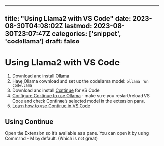 
---
title: "Using Llama2 with VS Code"
date: 2023-08-30T04:08:02Z
lastmod: 2023-08-30T23:07:47Z
categories: ['snippet', 'codellama']
draft: false
---


# Using Llama2 with VS Code
1. Download and install [Ollama](https://ollama.ai/)
2. Have Ollama download and set up the codellama model: `ollama run codellama`
3. Download and install [Continue](https://continue.dev/) for VS Code
4. [Configure Continue to use Ollama](https://continue.dev/docs/walkthroughs/codellama) - make sure you restart/reload VS Code and check Continue’s selected model in the extension pane.
5. [Learn how to use Continue in VS Code](https://continue.dev/docs/how-to-use-continue)

## Using Continue
Open the Extension so it’s available as a pane. You can open it by using Command - M by default. (Which is not great)

<!-- #public #snippet #codellama -->

<!-- {BearID:966357DA-B96A-4780-A732-AF99D3E2C067} -->
